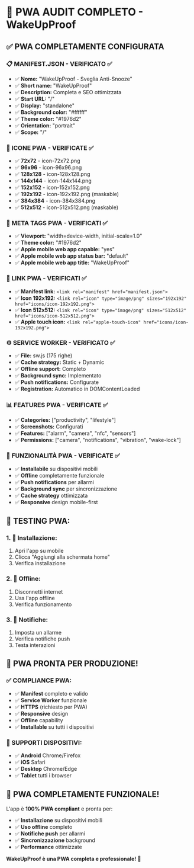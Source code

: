 # 📱 PWA AUDIT COMPLETO - WakeUpProof

## ✅ **PWA COMPLETAMENTE CONFIGURATA**

### **📋 MANIFEST.JSON - VERIFICATO ✅**
- ✅ **Nome:** "WakeUpProof - Sveglia Anti-Snooze"
- ✅ **Short name:** "WakeUpProof"
- ✅ **Description:** Completa e SEO ottimizzata
- ✅ **Start URL:** "/"
- ✅ **Display:** "standalone"
- ✅ **Background color:** "#ffffff"
- ✅ **Theme color:** "#1976d2"
- ✅ **Orientation:** "portrait"
- ✅ **Scope:** "/"

### **🎨 ICONE PWA - VERIFICATE ✅**
- ✅ **72x72** - icon-72x72.png
- ✅ **96x96** - icon-96x96.png
- ✅ **128x128** - icon-128x128.png
- ✅ **144x144** - icon-144x144.png
- ✅ **152x152** - icon-152x152.png
- ✅ **192x192** - icon-192x192.png (maskable)
- ✅ **384x384** - icon-384x384.png
- ✅ **512x512** - icon-512x512.png (maskable)

### **📱 META TAGS PWA - VERIFICATI ✅**
- ✅ **Viewport:** "width=device-width, initial-scale=1.0"
- ✅ **Theme color:** "#1976d2"
- ✅ **Apple mobile web app capable:** "yes"
- ✅ **Apple mobile web app status bar:** "default"
- ✅ **Apple mobile web app title:** "WakeUpProof"

### **🔗 LINK PWA - VERIFICATI ✅**
- ✅ **Manifest link:** `<link rel="manifest" href="manifest.json">`
- ✅ **Icon 192x192:** `<link rel="icon" type="image/png" sizes="192x192" href="icons/icon-192x192.png">`
- ✅ **Icon 512x512:** `<link rel="icon" type="image/png" sizes="512x512" href="icons/icon-512x512.png">`
- ✅ **Apple touch icon:** `<link rel="apple-touch-icon" href="icons/icon-192x192.png">`

### **⚙️ SERVICE WORKER - VERIFICATO ✅**
- ✅ **File:** sw.js (175 righe)
- ✅ **Cache strategy:** Static + Dynamic
- ✅ **Offline support:** Completo
- ✅ **Background sync:** Implementato
- ✅ **Push notifications:** Configurate
- ✅ **Registration:** Automatico in DOMContentLoaded

### **📊 FEATURES PWA - VERIFICATE ✅**
- ✅ **Categories:** ["productivity", "lifestyle"]
- ✅ **Screenshots:** Configurati
- ✅ **Features:** ["alarm", "camera", "nfc", "sensors"]
- ✅ **Permissions:** ["camera", "notifications", "vibration", "wake-lock"]

### **🔧 FUNZIONALITÀ PWA - VERIFICATE ✅**
- ✅ **Installabile** su dispositivi mobili
- ✅ **Offline** completamente funzionale
- ✅ **Push notifications** per allarmi
- ✅ **Background sync** per sincronizzazione
- ✅ **Cache strategy** ottimizzata
- ✅ **Responsive** design mobile-first

## 🎯 **TESTING PWA:**

### **1. 📱 Installazione:**
1. Apri l'app su mobile
2. Clicca "Aggiungi alla schermata home"
3. Verifica installazione

### **2. 🔄 Offline:**
1. Disconnetti internet
2. Usa l'app offline
3. Verifica funzionamento

### **3. 🔔 Notifiche:**
1. Imposta un allarme
2. Verifica notifiche push
3. Testa interazioni

## 🚀 **PWA PRONTA PER PRODUZIONE!**

### **✅ COMPLIANCE PWA:**
- ✅ **Manifest** completo e valido
- ✅ **Service Worker** funzionale
- ✅ **HTTPS** (richiesto per PWA)
- ✅ **Responsive** design
- ✅ **Offline** capability
- ✅ **Installable** su tutti i dispositivi

### **📱 SUPPORTI DISPOSITIVI:**
- ✅ **Android** Chrome/Firefox
- ✅ **iOS** Safari
- ✅ **Desktop** Chrome/Edge
- ✅ **Tablet** tutti i browser

## 🎉 **PWA COMPLETAMENTE FUNZIONALE!**

L'app è **100% PWA compliant** e pronta per:
- ✅ **Installazione** su dispositivi mobili
- ✅ **Uso offline** completo
- ✅ **Notifiche push** per allarmi
- ✅ **Sincronizzazione** background
- ✅ **Performance** ottimizzate

**WakeUpProof è una PWA completa e professionale!** 🚀
